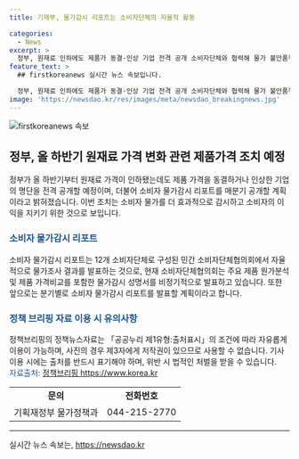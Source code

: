 ```yaml
---
title: 기재부, 물가감시 리포트는 소비자단체의 자율적 활동

categories:
  - News
excerpt: >
  정부, 원재료 인하에도 제품가 동결·인상 기업 전격 공개 소비자단체와 협력해 물가 불안품목·분야 소비자 물가감시 리포트 매분기 공개 예정. 소비자들의 합리적 소비를 지원하기 위해 물가조사 결과 발표할 예정. 소비자단체협의회는 주요 제품 원가분석 및 가격비교 등 물가감시 성명서 발표 중. 분기별 리포트 발표 계획으로 향후 변화 예고. [문의: 기획재정부 물가정책과(044-215-2770)] (자료출처: 정책브리핑 www.korea.kr)
feature_text: >
  ## firstkoreanews 실시간 뉴스 속보입니다.

  정부, 원재료 인하에도 제품가 동결·인상 기업 전격 공개 소비자단체와 협력해 물가 불안품목·분야 소비자 물가감시 리포트 매분기 공개 예정. 소비자들의 합리적 소비를 지원하기 위해 물가조사 결과 발표할 예정. 소비자단체협의회는 주요 제품 원가분석 및 가격비교 등 물가감시 성명서 발표 중. 분기별 리포트 발표 계획으로 향후 변화 예고. [문의: 기획재정부 물가정책과(044-215-2770)] (자료출처: 정책브리핑 www.korea.kr)
image: 'https://newsdao.kr/res/images/meta/newsdao_breakingnews.jpg'
---
```


<p><img src="https://newsdao.kr/res/images/meta/newsdao_breakingnews.jpg" alt="firstkoreanews 속보" /></p>

<h2 data-ke-size="size26">정부, 올 하반기 원재료 가격 변화 관련 제품가격 조치 예정</h2>

<p data-ke-size="size16">정부가 올 하반기부터 원재료 가격이 인하됐는데도 제품 가격을 동결하거나 인상한 기업의 명단을 전격 공개할 예정이며, 더불어 소비자 물가감시 리포트를 매분기 공개할 계획이라고 밝혀졌습니다. 이번 조치는 소비자 물가를 더 효과적으로 감시하고 소비자의 이익을 지키기 위한 것으로 보입니다.</p>

<h3><b><span style="color: #1a5490;">소비자 물가감시 리포트</span></b></h3>

<p data-ke-size="size16">소비자 물가감시 리포트는 12개 소비자단체로 구성된 민간 소비자단체협의회에서 자율적으로 물가조사 결과를 발표하는 것으로, 현재 소비자단체협의회는 주요 제품 원가분석 및 제품 가격비교를 포함한 물가감시 성명서를 비정기적으로 발표하고 있습니다. 또한 앞으로는 분기별로 소비자 물가감시 리포트를 발표할 계획이라고 합니다.</p>

<h3><b><span style="color: #1a5490;">정책 브리핑 자료 이용 시 유의사항</span></b></h3>

<p data-ke-size="size16">정책브리핑의 정책뉴스자료는 「공공누리 제1유형:출처표시」의 조건에 따라 자유롭게 이용이 가능하며, 사진의 경우 제3자에게 저작권이 있으므로 사용할 수 없습니다. 기사 이용 시에는 출처를 반드시 표기해야 하며, 위반 시 법적인 처벌을 받을 수 있습니다. <br> <span style="color: #1a5490;">자료출처:</span> <a href="https://https://www.korea.kr">정책브리핑 https://www.korea.kr</a></p> 

<table>
    <tbody>
        <tr>
            <td style="text-align: center; height: 17px;"><b>문의</b></td>
            <td style="text-align: center; height: 17px;"><b>전화번호</b></td>
        </tr>
        <tr>
            <td style="text-align: center; height: 17px;">기획재정부 물가정책과</td>
            <td style="text-align: center; height: 17px;">044-215-2770</td>
        </tr>
    </tbody>
</table>

<p><hr></p>
실시간 뉴스 속보는, <a href="https://newsdao.kr" rel="dofollow">https://newsdao.kr</a>


